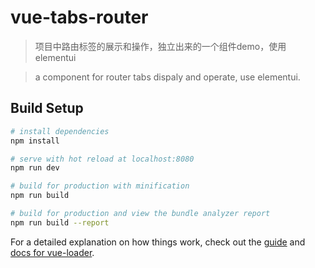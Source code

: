 # vue-tabs-router

> 项目中路由标签的展示和操作，独立出来的一个组件demo，使用elementui  

> a component for router tabs dispaly and operate, use elementui.

## Build Setup

``` bash
# install dependencies
npm install

# serve with hot reload at localhost:8080
npm run dev

# build for production with minification
npm run build

# build for production and view the bundle analyzer report
npm run build --report
```

For a detailed explanation on how things work, check out the [guide](http://vuejs-templates.github.io/webpack/) and [docs for vue-loader](http://vuejs.github.io/vue-loader).
